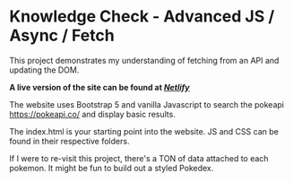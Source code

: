 # Knowledge Check - Advanced JS / Async / Fetch

This project demonstrates my understanding of fetching from an API and updating the DOM.

**A live version of the site can be found at *[Netlify](https://jtking-pokeapi.netlify.app/)***

The website uses Bootstrap 5 and vanilla Javascript to search the pokeapi https://pokeapi.co/ and display basic results.

The index.html is your starting point into the website. JS and CSS can be found in their respective folders.

If I were to re-visit this project, there's a TON of data attached to each pokemon. It might be fun to build out a styled Pokedex.
